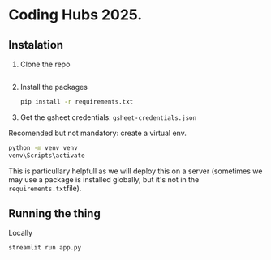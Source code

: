 # Coding Hubs 2025.
## Instalation

1. Clone the repo

   ```bash
   
   ```

2. Install the packages

   ```bash
   pip install -r requirements.txt
   ```

3. Get the gsheet credentials: `gsheet-credentials.json`

Recomended but not mandatory: create a virtual env.

```bash
python -m venv venv
venv\Scripts\activate
```

This is particullary helpfull as we will deploy this on a server (sometimes we may use a package is installed globally, but it's not in the `requirements.txt`file).

## Running the thing

Locally

```bash
streamlit run app.py
```

